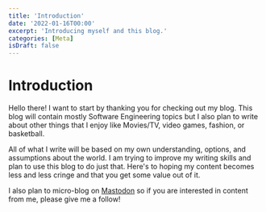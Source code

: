 ```yaml
---
title: 'Introduction'
date: '2022-01-16T00:00'
excerpt: 'Introducing myself and this blog.'
categories: [Meta]
isDraft: false
---
```


# Introduction

Hello there! I want to start by thanking you for checking out my blog. This blog will contain mostly Software Engineering topics but I also plan to write about other things that I enjoy like Movies/TV, video games, fashion, or basketball.

All of what I write will be based on my own understanding, options, and assumptions about the world. I am trying to improve my writing skills and plan to use this blog to do just that. Here's to hoping my content becomes less and less cringe and that you get some value out of it.

I also plan to micro-blog on [Mastodon](https://mastodon.social/@marcusvirginia) so if you are interested in content from me, please give me a follow!
